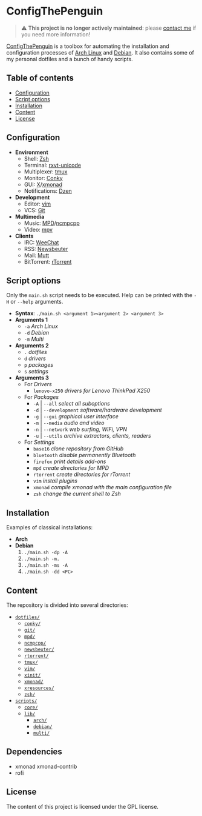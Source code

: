 # ConfigThePenguin
> :warning: __This project is no longer actively maintained__: please [contact me](https://sljrobin.org) if you need more information!

[ConfigThePenguin](https://github.com/sljrobin/ConfigThePenguin) is a toolbox for automating the installation and configuration processes of [Arch Linux](https://www.archlinux.org/) and [Debian](https://www.debian.org/). It also contains some of my personal dotfiles and a bunch of handy scripts.

## Table of contents
* [Configuration](https://github.com/sljrobin/ConfigThePenguin#configuration)
* [Script options](https://github.com/sljrobin/ConfigThePenguin#script-options)
* [Installation](https://github.com/sljrobin/ConfigThePenguin#installation)
* [Content](https://github.com/sljrobin/ConfigThePenguin#content)
* [License](https://github.com/sljrobin/ConfigThePenguin#license)

## Configuration
* __Environment__
    * Shell: [Zsh](http://www.zsh.org/)
    * Terminal: [rxvt-unicode](http://software.schmorp.de/pkg/rxvt-unicode.html)
    * Multiplexer: [tmux](https://tmux.github.io/)
    * Monitor: [Conky](https://github.com/brndnmtthws/conky)
    * GUI: [X](http://www.x.org/wiki/)/[xmonad](http://xmonad.org/)
    * Notifications: [Dzen](https://robm.github.io/dzen/)
* __Development__
    * Editor: [vim](http://www.vim.org/)
    * VCS: [Git](https://git-scm.com/)
* __Multimedia__
    * Music: [MPD](http://www.musicpd.org/)/[ncmpcpp](http://rybczak.net/ncmpcpp/)
    * Video: [mpv](https://mpv.io/)
* __Clients__
    * IRC: [WeeChat](https://weechat.org/)
    * RSS: [Newsbeuter](http://newsbeuter.org/)
    * Mail: [Mutt](http://www.mutt.org/)
    * BitTorrent: [rTorrent](https://rakshasa.github.io/rtorrent/)

## Script options
Only the `main.sh` script needs to be executed. Help can be printed with the `-H` or `--help` arguments.
* __Syntax__: `./main.sh <argument 1><argument 2> <argument 3>`
* __Arguments 1__
    * `-a` _Arch Linux_
    * `-d` _Debian_
    * `-m` _Multi_
* __Arguments 2__
    * `.` _dotfiles_
    * `d` _drivers_
    * `p` _packages_
    * `s` _settings_
* __Arguments 3__
    * For _Drivers_
        * `lenovo-x250` _drivers for Lenovo ThinkPad X250_
    * For _Packages_
        * `-A` | `--all` _select all suboptions_
        * `-d` | `--development` _software/hardware development_
        * `-g` | `--gui` _graphical user interface_
        * `-m` | `--media` _audio and video_
        * `-n` | `--network` _web surfing, WiFi, VPN_
        * `-u` | `--utils` _archive extractors, clients, readers_
    * For _Settings_
        * `base16` _clone repository from GitHub_
        * `bluetooth` _disable permanently Bluetooth_
        * `firefox` _print details add-ons_
        * `mpd` _create directories for MPD_
        * `rtorrent` _create directories for rTorrent_
        * `vim` _install plugins_
        * `xmonad` _compile xmonad with the main configuration file_
        * `zsh` _change the current shell to Zsh_

## Installation
Examples of classical installations:
* __Arch__
* __Debian__
    1. `./main.sh -dp -A`
    2. `./main.sh -m.`
    3. `./main.sh -ms -A`
    4. `./main.sh -dd <PC>`

## Content
The repository is divided into several directories:
* [`dotfiles/`](/dotfiles/)
    * [`conky/`](/dotfiles/conky)
    * [`git/`](/dotfiles/git)
    * [`mpd/`](/dotfiles/mpd)
    * [`ncmpcpp/`](/dotfiles/ncmpcpp)
    * [`newsbeuter/`](/dotfiles/newsbeuter)
    * [`rtorrent/`](/dotfiles/rtorrent)
    * [`tmux/`](/dotfiles/tmux)
    * [`vim/`](/dotfiles/vim)
    * [`xinit/`](/dotfiles/xinit)
    * [`xmonad/`](/dotfiles/xmonad)
    * [`xresources/`](/dotfiles/xresources)
    * [`zsh/`](/dotfiles/zsh)
* [`scripts/`](/scripts/)
    * [`core/`](/scripts/core)
    * [`lib/`](/scripts/lib)
        * [`arch/`](/scripts/lib/arch)
        * [`debian/`](/scripts/lib/debian)
        * [`multi/`](/scripts/lib/multi)

## Dependencies
* xmonad xmonad-contrib
* rofi

## License
The content of this project is licensed under the GPL license.
